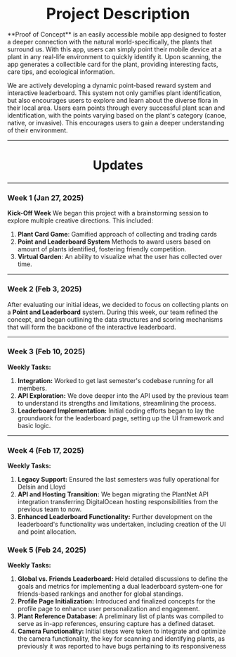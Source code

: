 <h1 style="text-align: center; font-size: 2.5em; margin-bottom: 0.5em;"> Project Description </h1>
**Proof of Concept**  is an easily accessible mobile app designed to foster a deeper connection with the natural world-specifically, the plants that surround us. With this app, users can simply point their mobile device at a plant in any real-life environment to quickly identify it. Upon scanning, the app generates a collectible card for the plant, providing interesting facts, care tips, and ecological information.

We are actively developing a dynamic point-based reward system and interactive leaderboard. This system not only gamifies plant identification, but also encourages users to explore and learn about the diverse flora in their local area. Users earn points through every successful plant scan and identification, with the points varying based on the plant's category (canoe, native, or invasive). This encourages users to gain a deeper understanding of their environment.

---

<h2 style="text-align: center; font-size: 2em;"> Updates </h2>


---

### Week 1 (Jan 27, 2025) 
**Kick-Off Week**
We began this project with a brainstorming session to explore multiple creative directions. This included:
1. **Plant Card Game**: Gamified approach of collecting and trading cards
2. **Point and Leaderboard System** Methods to award users based on amount of plants identified, fostering friendly competition.
3. **Virtual Garden**: An ability to visualize what the user has collected over time.

---

### Week 2 (Feb 3, 2025)
After evaluating our initial ideas, we decided to focus on collecting plants on a **Point and Leaderboard** system. During this week, our team refined the concept, and began outlining the data structures and scoring mechanisms that will form the backbone of the interactive leaderboard.

---

### Week 3 (Feb 10, 2025) 

**Weekly Tasks:**
1. **Integration:**
   Worked to get last semester's codebase running for all members.
2. **API Exploration:**
   We dove deeper into the API used by the previous team to understand its strengths and limitations, streamlining the process.
3. **Leaderboard Implementation:**
   Initial coding efforts began to lay the groundwork for the leaderboard page, setting up the UI framework and basic logic.

---

### Week 4 (Feb 17, 2025)

**Weekly Tasks:**
1. **Legacy Support:**
   Ensured the last semesters was fully operational for Delsin and Lloyd
2. **API and Hosting Transition:**
   We began migrating the PlantNet API integration transferring DigitalOcean hosting responsibilities from the previous team to now.
3. **Enhanced Leaderboard Functionality:**
   Further development on the leaderboard's functionality was undertaken, including creation of the UI and point allocation.


### Week 5 (Feb 24, 2025)
**Weekly Tasks:**
1. **Global vs. Friends Leaderboard:**
   Held detailed discussions to define the goals and metrics for implementing a dual leaderboard system-one for friends-based rankings and another for global standings.
2. **Profile Page Initialization:**
   Introduced and finalized concepts for the profile page to enhance user personalization and engagement.
3. **Plant Reference Database:**
   A preliminary list of plants was compiled to serve as in-app references, ensuring capture has a defined dataset.
4. **Camera Functionality:**
   Initial steps were taken to integrate and optimize the camera functionality, the key for scanning and identifying plants, as previously it was reported to have bugs pertaining to its responsiveness
